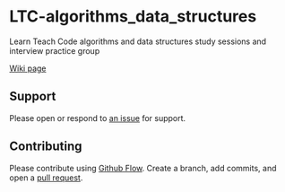 # LTC-algorithms_data_structures
Learn Teach Code algorithms and data structures study sessions and interview practice group

[Wiki page](https://github.com/ThuyNT13/LTC-algorithms_data_structures/wiki)

## Support

Please open or respond to [an issue](https://github.com/ThuyNT13/LTC-algorithms_data_structures/issues) for support.

## Contributing

Please contribute using [Github Flow](https://guides.github.com/introduction/flow/). Create a branch, add commits, and open a [pull request](https://github.com/ThuyNT13/LTC-algorithms_data_structures/pulls).
